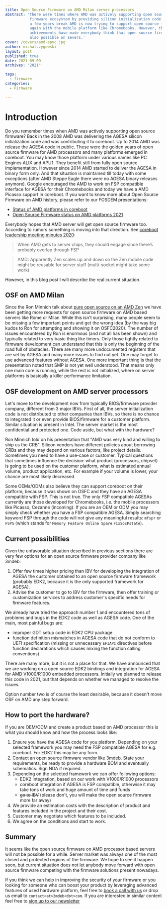 ```yaml
---
title: Open Source Firmware on AMD Milan server processors
abstract: 'There were times where AMD was actively supporting open source
           firmware ecosystem by providing silicon initialization code. With
           a few years break AMD is now trying to support open source firmware
           again with the mobile platform like Chromebooks. However, the recent
           achievements have made everybody think that open source firmware is
           also possible on severs.'
cover: /covers/amd-epyc.jpg
author: michal.zygowski
layout: post
published: true
date: 2021-09-09
archives: "2021"

tags:
  - firmware
categories:
  - Firmware

---
```


# Introduction

Do you remember times when AMD was actively supporting open source firmware?
Back in the 2008 AMD was delivering the AGESA silicon initialization code and
was contributing it to coreboot. Up to 2014 AMD was release the AGESA code in
public. These were the golden years of open source firmware for AMD processors
and many platforms emerged in coreboot. You may know those platform under
various names like PC Engines ALIX and APU1. They benefit still from fully open
source implementation. However since 2014 AMD started to deliver the AGESA in
binary form only. And that situation is maintained till today with some
exceptions (after AMD Steppe Eagle there were no AGESA binary releases
anymore). Google encouraged the AMD to work on FSP compatible interface for
AGESA for their Chromebooks and today we have a AMD Picasso support in
coreboot. If you want to know more about Open Source Firmware on AMD history,
please refer to our FOSDEM presentations:

* [Status of AMD platforms in coreboot](https://video.fosdem.org/2020/K.4.401/coreboot_amd.mp4)
* [Open Source Firmware status on AMD platforms 2021](https://video.fosdem.org/2021/D.firmware/firmware_osfsoap2.mp4)

Everybody hopes that AMD server will get open source firmware too. According to
rumors something is moving into that direction. See
[coreboot leadership meeting minutes 2020](https://docs.google.com/document/d/1sYmonZnZxZ-CA49clOjNs7zewR_2Mdm9eMfxka0v5i0/):

> When AMD gets to server chips, they should engage since there’s probably
> overlap through FSP

> AMD: Apparently Zen scales up and down so the Zen mobile code might be
> reusable for server stuff (multi-socket might take some work)

However, in this blog post I will describe the real current situation.

## OSF on AMD Milan

Since the Ron Minnich talk about [pure open source on an AMD Zen](https://vimeo.com/488147337)
we have been getting more requests for open source firmware on AMD based
servers like Rome or Milan. While this isn't surprising, many people seem to be
missing a few important points and get the wrong idea (by the way big kudos to
Ron for attempting and showing it on OSFC2020). The number of issues
encountered by Ron is enormous (and not all has been shown) and typically
related to very basic thing like timers. Only those tightly related to firmware
development can understand that this is only the beginning of the road full of
obstacles. There are many more undocumented registers that are set by AGESA and
many more issues to find out yet. One may forget to use advanced features
without AGESA. One more important thing is that the presentation noted that SMP
is not yet well understood. That means only one main core is running, while the
rest is not initialized, where on server platforms is basically a killer
performance limitation.

## OSF development on AMD server processors

Let's move to the development now from typically BIOS/firmware provider
company, different from 3 major IBVs. First of all, the server initialization
code is not distributed to other companies than IBVs, so there is no chance to
integrated it or even provide BIOS/firmware for a customer platform. Similar
situation is present in Intel. The server market is the most confidential and
protected one. Code aside, but what with the hardware?

Ron Minnich told on his presentation that "AMD was very kind and willing to
ship us the CRB". Silicon vendors have different policies about borrowing CRBs
and they may depend on various factors, like project details. Sometimes you
need to have a use-case or customer. Typical questions that sometimes
influence the decision: what product (processors, chipset) is going to be used
on the customer platform, what is estimated annual volume, product application,
etc. For example if your volume is lower, your chance are most likely
decreased.

Some OEMs/ODMs also believe they can support coreboot on their platform,
because it was shown on OSFC and they have an AGESA compatible with FSP. This
is not true. The only FSP compatible AGESAs currently are those developed for
Chromebooks, i.e. the mobile processors like Picasso, Cezanne (incoming). If
you are an OEM or ODM you may simply check whether you have a FSP compatible
AGESA. Simply searching keyword FSP through the code will not give any
meaningful results: `mfspr` or `FSPS` (which stands for
`Memory Feature Online Spare` `FixSocPstate`).

## Current possibilities

Given the unfavorable situation described in previous sections there are very
few options for an open source firmware provider company like 3mdeb:

1. Offer few times higher pricing than IBV for developing the integration of
   AGESA the customer obtained to an open source firmware framework (probably
   EDK2, because it is the only supported framework for AGESA).
2. Advise the customer to go to IBV for the firmware, then offer training or
   customization services to address customer's specific needs for firmware
   features.

We already have tried the approach number 1 and encountered tons of problems
and bugs in the EDK2 code as well as AGESA code. One of the main, most painful
bugs are:

* improper GDT setup code in EDK2 CPU package
* function definition mismatches in AGESA code that do not conform to UEFI
  specification (missing or unnecessary `EFIAPI` directives before function
  declarations which causes mixing the function calling conventions)

There are many more, but it is not a place for that. We have announced that we
are working on a open source EDK2 bindings and integration for AGESA for AMD
V1000/R1000 embedded processors. Initially we planned to release this code in
2021, but that depends on whether we managed to resolve the issues.

Option number two is of course the least desirable, because it doesn't move OSF
on AMD any step forward.

## How to port the hardware?

If you are OEM/ODM and create a product based on AMD processor this is what you
should know and how the process looks like:

1. Ensure you have the AGESA code for you platform. Depending on your selected
   framework you may need the FSP compatible AGESA for e.g. coreboot. For EDK2
   this may be any form.
2. Contact an open source firmware vendor like 3mdeb.
   State your requirements, be ready to provide a hardware BOM and eventually
   schematics. Sign NDA if required.
3. Depending on the selected framework we can offer following options:
   - EDK2 integration, based on our work with V1000/R1000 processors
   - coreboot integration if AGESA is FSP compatible, otherwise it may take
     tons of work and huge amount of time and funds
   - ~~go to IBV~~ (please don't, you will make the open source firmware more
     far away)
4. We provide an estimation costs with the description of product and features
   included in the project and their cost.
5. Customer may negotiate which features to be included.
6. We agree on the conditions and start to work.

## Summary

It seems like the open source firmware on AMD processor based servers will not
be possible for a while. Server market was always one of the most closed and
protected regions of the firmware. We hope to see it happen soon, but current
situation does not let anybody move forward with open source firmware competing
with the firmware solutions present nowadays.

If you think we can help in improving the security of your firmware or you
looking for someone who can boost your product by leveraging advanced features
of used hardware platform, feel free to [book a call with us](https://calendly.com/3mdeb/consulting-remote-meeting)
or drop us email to `contact<at>3mdeb<dot>com`. If you are interested in similar
content feel free to [sign up to our newsletter](http://eepurl.com/doF8GX)
